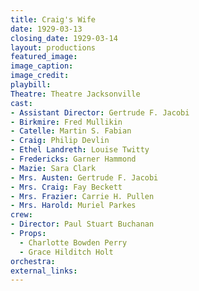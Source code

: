 ```yaml
---
title: Craig's Wife
date: 1929-03-13
closing_date: 1929-03-14
layout: productions
featured_image:
image_caption:
image_credit:
playbill:
Theatre: Theatre Jacksonville
cast:
- Assistant Director: Gertrude F. Jacobi
- Birkmire: Fred Mullikin
- Catelle: Martin S. Fabian
- Craig: Philip Devlin
- Ethel Landreth: Louise Twitty
- Fredericks: Garner Hammond
- Mazie: Sara Clark
- Mrs. Austen: Gertrude F. Jacobi
- Mrs. Craig: Fay Beckett
- Mrs. Frazier: Carrie H. Pullen
- Mrs. Harold: Muriel Parkes
crew:
- Director: Paul Stuart Buchanan
- Props:
  - Charlotte Bowden Perry
  - Grace Hilditch Holt
orchestra:
external_links:
---
```


